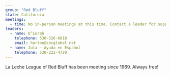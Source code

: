 ```yaml
---
group: "Red Bluff"
state: California
meetings:
  - time: No in-person meetings at this time. Contact a leader for support.
leaders:
  - name: D’Lorah
    telephone: 530-526-6818
    email: hurton@sbcglobal.net
  - name: Jula – Ayuda en Español
    telephone: 530-221-4720
---
```

La Leche League of Red Bluff has been meeting since 1969. Always free!